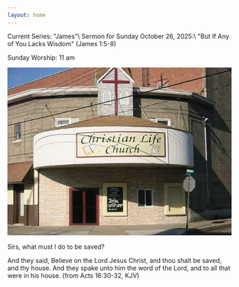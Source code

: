 ```yaml
---
layout: home
---
```

Current Series: "James"\\
Sermon for Sunday October 26, 2025:\\
"But If Any of You Lacks Wisdom" (James 1:5-8)

Sunday Worship: 11 am

![corner of Broad & Clark](assets/clc_001.jpg 'Entrance at the corner of Broad & Clark')

Sirs, what must I do to be saved?

And they said, Believe on the Lord Jesus Christ, and thou shalt be saved, and thy house. And they spake unto him the word of the Lord, and to all that were in his house. (from Acts 16:30-32, KJV)
